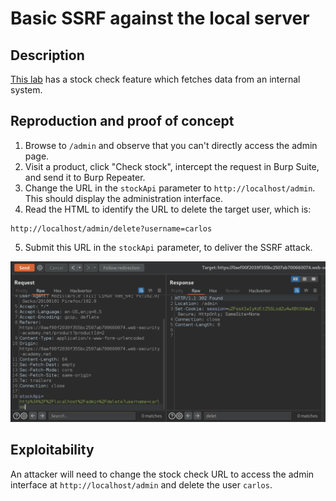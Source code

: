 # Basic SSRF against the local server

## Description

[This lab](https://portswigger.net/web-security/ssrf/lab-basic-ssrf-against-localhost) has a stock check feature which fetches data from an internal system.

## Reproduction and proof of concept

1. Browse to ``/admin`` and observe that you can't directly access the admin page.
2. Visit a product, click "Check stock", intercept the request in Burp Suite, and send it to Burp Repeater.
3. Change the URL in the ``stockApi`` parameter to ``http://localhost/admin``. This should display the administration interface.
4. Read the HTML to identify the URL to delete the target user, which is:

```
http://localhost/admin/delete?username=carlos
```

5. Submit this URL in the ``stockApi`` parameter, to deliver the SSRF attack.

![SSRF](../../_static/images/ssrf1.png)


## Exploitability

An attacker will need to change the stock check URL to access the admin interface at `http://localhost/admin` and delete the user `carlos`.
